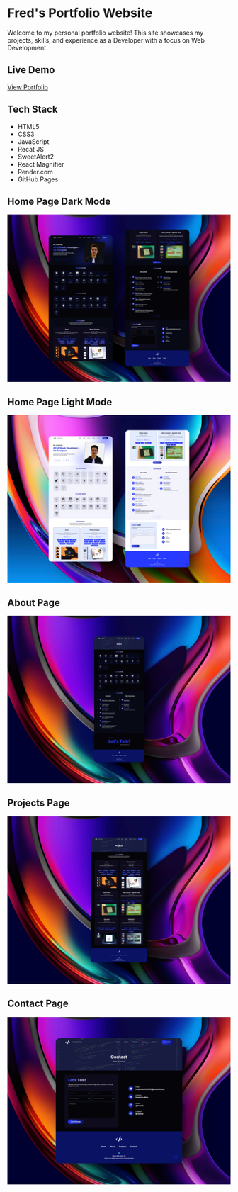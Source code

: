 # Fred's Portfolio Website
Welcome to my personal portfolio website! This site showcases my projects, skills, and experience as a Developer with a focus on Web Development.

## Live Demo
[View Portfolio](twicke.github.io/Portfolio/)

## Tech Stack
- HTML5
- CSS3
- JavaScript
- Recat JS
- SweetAlert2
- React Magnifier
- Render.com
- GitHub Pages

## Home Page Dark Mode
![Home Page Dark Mode](https://github.com/TwickE/ReadmeImages/blob/main/PortfolioHomeDark.png?raw=true)

## Home Page Light Mode
![Home Page Light Mode](https://github.com/TwickE/ReadmeImages/blob/main/PortfolioHomeLight.png?raw=true)

## About Page
![About Page](https://github.com/TwickE/ReadmeImages/blob/main/PortfolioAbout.png?raw=true)

## Projects Page
![Projects Page](https://github.com/TwickE/ReadmeImages/blob/main/PortfolioProjects.png?raw=true)

## Contact Page
![Contact Page](https://github.com/TwickE/ReadmeImages/blob/main/PortfolioContact.png?raw=true)
